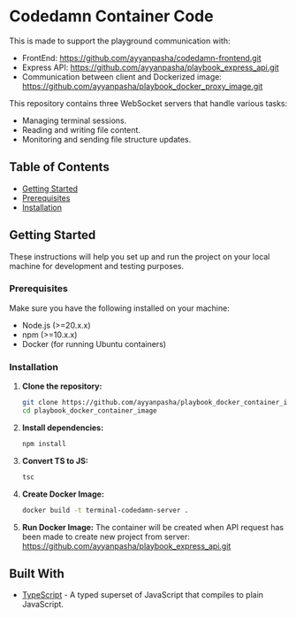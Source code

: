 # Codedamn Container Code

This is made to support the playground communication with:
- FrontEnd: https://github.com/ayyanpasha/codedamn-frontend.git
- Express API: https://github.com/ayyanpasha/playbook_express_api.git
- Communication between client and Dockerized image: https://github.com/ayyanpasha/playbook_docker_proxy_image.git

This repository contains three WebSocket servers that handle various tasks:
- Managing terminal sessions.
- Reading and writing file content.
- Monitoring and sending file structure updates.

## Table of Contents

- [Getting Started](#getting-started)
- [Prerequisites](#prerequisites)
- [Installation](#installation)

## Getting Started

These instructions will help you set up and run the project on your local machine for development and testing purposes.

### Prerequisites

Make sure you have the following installed on your machine:

- Node.js (>=20.x.x)
- npm (>=10.x.x)
- Docker (for running Ubuntu containers)

### Installation

1. **Clone the repository:**
   ```bash
   git clone https://github.com/ayyanpasha/playbook_docker_container_image.git
   cd playbook_docker_container_image

2. **Install dependencies:**
   ```bash
   npm install

3. **Convert TS to JS:**
    ```bash
    tsc

4. **Create Docker Image:**
    ```bash
    docker build -t terminal-codedamn-server .

5. **Run Docker Image:**
    The container will be created when API request has been made to create new project from server: https://github.com/ayyanpasha/playbook_express_api.git

## Built With

- [TypeScript](https://www.typescriptlang.org/) - A typed superset of JavaScript that compiles to plain JavaScript.